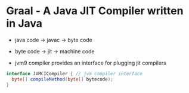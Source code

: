 # Graal - A Java JIT Compiler written in Java

- java code -> javac -> byte code
- byte code -> jit -> machine code


- jvm9 compiler provides an interface for plugging jit compilers


```java
interface JVMCICompiler { // jvm compiler interface
  byte[] compileMethod(byte[] bytecode);
}
```
